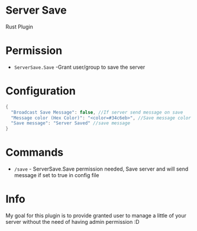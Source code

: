 # Server Save
Rust Plugin

# Permission

* `ServerSave.Save` -Grant user/group to save the server

# Configuration
```cs
{
  "Broadcast Save Message": false, //If server send message on save
  "Message color (Hex Color)": "<color=#34c6eb>", //Save message color
  "Save message": "Server Saved" //save message
}
```

# Commands
* `/save` - ServerSave.Save permission needed, Save server and will send message if set to true in config file


# Info
My goal for this plugin is to provide granted user to manage a little of your server without the need of having admin permission :D

